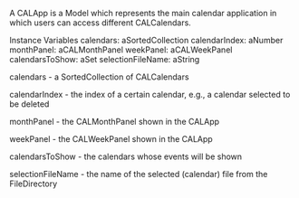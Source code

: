 A CALApp is a Model which represents the main calendar application in which users can access different CALCalendars. 

Instance Variables 
	calendars:			aSortedCollection 
	calendarIndex:		aNumber  
	monthPanel:		aCALMonthPanel
	weekPanel:			aCALWeekPanel
	calendarsToShow:	aSet 
	selectionFileName:	aString 

calendars 
	- a SortedCollection of CALCalendars 
	
calendarIndex 
	- the index of a certain calendar, e.g., a calendar selected to be deleted
	
monthPanel
	- the CALMonthPanel shown in the CALApp 
	
weekPanel
	- the CALWeekPanel shown in the CALApp 

calendarsToShow
	- the calendars whose events will be shown 	

selectionFileName
	- the name of the selected (calendar) file from the FileDirectory 